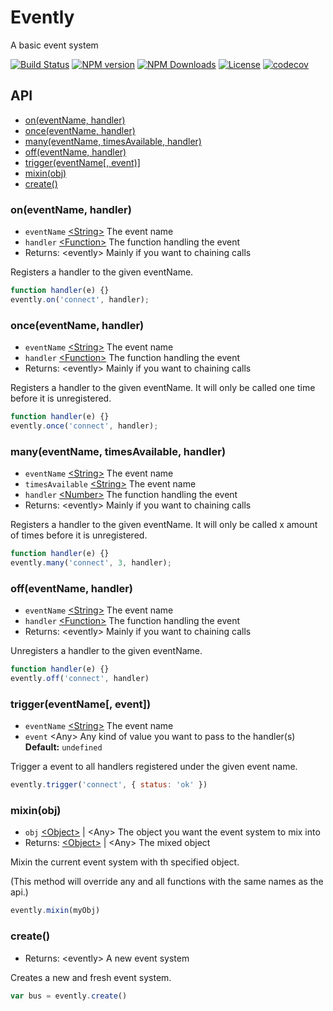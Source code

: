 # Evently
A basic event system

[![Build Status][img-travis]][url-travis]
[![NPM version][img-npm]][url-npm]
[![NPM Downloads][img-downloads]][url-downloads]
[![License][img-license]][url-license]
[![codecov][img-cc]][url-cc]

## API

- [on(eventName, handler)](#oneventname-handler)
- [once(eventName, handler)](#onceeventname-handler)
- [many(eventName, timesAvailable, handler)](#manyeventname-timesavailable-handler)
- [off(eventName, handler)](#offeventname-handler)
- [trigger(eventName[, event)]](#triggereventname-event)
- [mixin(obj)](#mixinobj)
- [create()](#create)

### on(eventName, handler)
- `eventName` [\<String>][mdn-str] The event name
- `handler` [\<Function>][mdn-fun] The function handling the event
- Returns: \<evently> Mainly if you want to chaining calls

Registers a handler to the given eventName.

```js
function handler(e) {}
evently.on('connect', handler);
```

### once(eventName, handler)
- `eventName` [\<String>][mdn-str] The event name
- `handler` [\<Function>][mdn-fun] The function handling the event
- Returns: \<evently> Mainly if you want to chaining calls

Registers a handler to the given eventName.
It will only be called one time before it is unregistered.

```js
function handler(e) {}
evently.once('connect', handler);
```

### many(eventName, timesAvailable, handler)
- `eventName` [\<String>][mdn-str] The event name
- `timesAvailable` [\<String>][mdn-str] The event name
- `handler` [\<Number>][mdn-num] The function handling the event
- Returns: \<evently> Mainly if you want to chaining calls

Registers a handler to the given eventName.
It will only be called x amount of times before it is unregistered.

```js
function handler(e) {}
evently.many('connect', 3, handler);
```

### off(eventName, handler)
- `eventName` [\<String>][mdn-str] The event name
- `handler` [\<Function>][mdn-fun] The function handling the event
- Returns: \<evently> Mainly if you want to chaining calls

Unregisters a handler to the given eventName.

```js
function handler(e) {}
evently.off('connect', handler)
```

### trigger(eventName\[, event])
- `eventName` [\<String>][mdn-str] The event name
- `event` \<Any> Any kind of value you want to pass to the handler(s) **Default:** `undefined`

Trigger a event to all handlers registered under the given event name.

```js
evently.trigger('connect', { status: 'ok' })
```

### mixin(obj)
- `obj` [\<Object>][mdn-obj] | \<Any> The object you want the event system to mix into
- Returns: [\<Object>][mdn-obj] | \<Any> The mixed object

Mixin the current event system with th specified object.

(This method will override any and all functions with the same names as the api.)

```js
evently.mixin(myObj)
```

### create()
- Returns: \<evently> A new event system

Creates a new and fresh event system.

```js
var bus = evently.create()
```

[mdn-str]: https://developer.mozilla.org/en-US/docs/Web/JavaScript/Reference/Global_Objects/String
[mdn-fun]: https://developer.mozilla.org/en-US/docs/Web/JavaScript/Reference/Global_Objects/Function
[mdn-num]: https://developer.mozilla.org/en-US/docs/Web/JavaScript/Reference/Global_Objects/Number
[mdn-obj]: https://developer.mozilla.org/en-US/docs/Web/JavaScript/Reference/Global_Objects/Object

[url-travis]: https://travis-ci.org/PoroShadows/Evently
[url-npm]: https://npmjs.org/package/evently
[url-license]: lisense.md
[url-downloads]: https://npmjs.org/package/evently
[url-cc]: https://codecov.io/gh/PoroShadows/Evently

[img-travis]: https://img.shields.io/travis/PoroShadows/Evently.svg?style=flat-square
[img-npm]: https://img.shields.io/npm/v/evently.svg?style=flat-square
[img-license]: https://img.shields.io/npm/l/evently.svg?style=flat-square
[img-downloads]: https://img.shields.io/npm/dm/evently.svg?style=flat-square
[img-cc]: https://img.shields.io/codecov/c/github/PoroShadows/Evently/master.svg?style=flat-square
